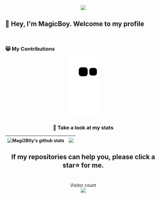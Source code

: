 <div align="center">
  <img src="https://user-images.githubusercontent.com/5679180/79618120-0daffb80-80be-11ea-819e-d2b0fa904d07.gif" width="27px">
</div>

## 👋 Hey, I'm MagicBoy. Welcome to my profile
  <br>

### 😸 My Contributions

<div align="center">
<img src="https://raw.githubusercontent.com/Magi2B0y/Magi2B0y/main/assets/github-contribution-grid-snake.svg" />
<br>

### 🍉 Take a look at my stats

<div align="center" width="100%">

| <a> <img height="180em" align="center" src="https://github-readme-stats.vercel.app/api?username=Magi2B0y&show_icons=true&theme=buefy&hide_border=true" alt="Magi2B0y's github stats" /> </a> | <a> <img height="180em" align="center" src="https://github-readme-stats.vercel.app/api/top-langs/?username=Magi2B0y&layout=compact&theme=buefy&hide=html,CSS,Smarty,SCSS,LESS,JavaScript,Yacc" /> </a> | 
| ------------- | ------------- |
</div>

## If my repositories can help you, please click a star⭐ for me. 

<p align="center"> 
  <br>
  Visitor count
  <br>
  <img src="https://profile-counter.glitch.me/Magi2B0y/count.svg" />
</p>
